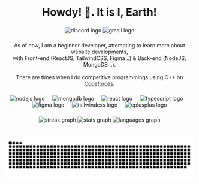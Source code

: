 <h1 align="center">Howdy! 🐸. It is I, Earth!</h1>

###

<div align="center">
  <img src="https://img.shields.io/static/v1?message=earthqx41&logo=discord&label=Discord&color=98a8e2&logoColor=white&labelColor=7289DA&style=for-the-badge" height="35" alt="discord logo"  />
  <img src="https://img.shields.io/static/v1?message=earthqx41&logo=gmail&label=Gmail&color=e28e83&logoColor=white&labelColor=D14836&style=for-the-badge" height="35" alt="gmail logo"  />
</div>

###

<p align="center">As of now, I am a beginner developer, attempting to learn more about website developments, <br>with Front-end (ReactJS, TailwindCSS, Figma ..) & Back-end (NodeJS, MongoDB ..).<br><br>There are times when I do competitive programmings using C++ on <a href="https://codeforces.com">Codeforces<a>.</p>

###

<div align="center">
  <img src="https://cdn.jsdelivr.net/gh/devicons/devicon/icons/nodejs/nodejs-original-wordmark.svg" height="30" alt="nodejs logo"  />
  <img width="12" />
  <img src="https://cdn.jsdelivr.net/gh/devicons/devicon/icons/mongodb/mongodb-plain-wordmark.svg" height="30" alt="mongodb logo"  />
  <img width="12" />
  <img src="https://cdn.jsdelivr.net/gh/devicons/devicon/icons/react/react-original.svg" height="30" alt="react logo"  />
  <img width="12" />
  <img src="https://cdn.jsdelivr.net/gh/devicons/devicon/icons/typescript/typescript-original.svg" height="30" alt="typescript logo"  />
  <img width="12" />
  <img src="https://cdn.jsdelivr.net/gh/devicons/devicon/icons/figma/figma-original.svg" height="30" alt="figma logo"  />
  <img width="12" />
  <img src="https://cdn.jsdelivr.net/gh/devicons/devicon/icons/tailwindcss/tailwindcss-original-wordmark.svg" height="30" alt="tailwindcss logo"  />
  <img width="12" />
  <img src="https://cdn.jsdelivr.net/gh/devicons/devicon/icons/cplusplus/cplusplus-original.svg" height="30" alt="cplusplus logo"  />
</div>

###

<div align="center">
  <img src="https://streak-stats.demolab.com?user=EarthQX41&locale=en&mode=daily&theme=github_dark&hide_border=true&border_radius=5&date_format=M%20j%5B,%20Y%5D" height="150" alt="streak graph"  />
  <img src="https://github-readme-stats.vercel.app/api?username=EarthQX41&hide_title=false&hide_rank=false&show_icons=true&include_all_commits=true&count_private=true&disable_animations=false&theme=dark&locale=en&hide_border=true" height="150" alt="stats graph"  />
  <img src="https://github-readme-stats.vercel.app/api/top-langs?username=EarthQX41&locale=en&hide_title=false&layout=compact&card_width=320&langs_count=5&theme=dark&hide_border=true" height="150" alt="languages graph"  />
</div>

###

<br clear="both">

<img src="https://raw.githubusercontent.com/EarthQX41/EarthQX41/output/snake.svg" alt="Snake animation" />

###
